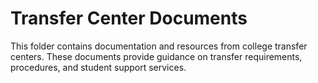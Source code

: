 # Transfer Center Documents

This folder contains documentation and resources from college transfer centers. These documents provide guidance on transfer requirements, procedures, and student support services. 